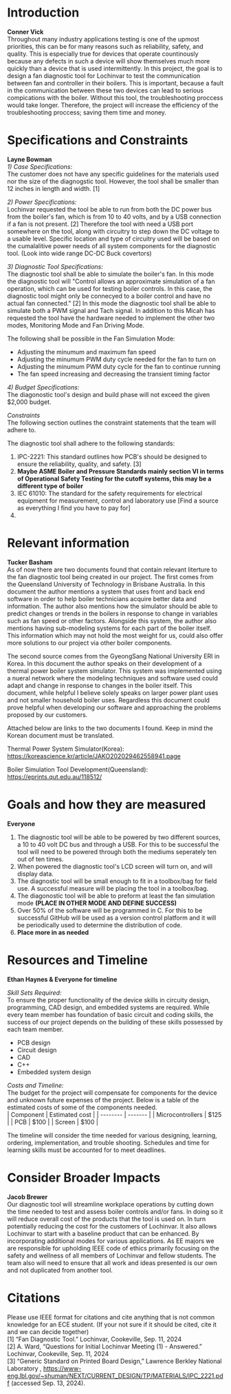 # Introduction
**Conner Vick**  
Throughout many industry applications testing is one of the upmost priorities, this can be for many reasons such as reliability, safety, and quality. This is especially true for devices that operate countinously because any defects in such a device will show themselves much more quickly than a device that is used intermittently. In this project, the goal is to design a fan diagnostic tool for Lochinvar to test the communication between fan and controller in their boilers. This is important, because a fault in the communication between these two devices can lead to serious compications with the boiler. Without this tool, the troubleshooting proccess would take longer. Therefore, the project will increase the efficiency of the troubleshooting proccess; saving them time and money. 
# Specifications and Constraints
**Layne Bowman**  
*1) Case Specifications:*  
The customer does not have any specific guidelines for the materials used nor the size of the diagnogstic tool. However, the tool shall be smaller than 12 inches in length and width. [1]  

*2) Power Specifications:*  
Lochinvar requested the tool be able to run from both the DC power bus from the boiler's fan, which is from 10 to 40 volts, and by a USB connection if a fan is not present. [2] Therefore the tool with need a USB port somewhere on the tool, along with circuitry to step down the DC voltage to a usable level. Specific location and type of circuitry used will be based on the cumalalitive power needs of all system components for the diagnostic tool. (Look into wide range DC-DC Buck covertors) 

*3) Diagnostic Tool Specifications:*  
The diagnostic tool shall be able to simulate the boiler's fan. In this mode the diagnostic tool will "Control allows an approximate simulation of a fan operation, which can be used for testing boiler controls. In this case, the diagnostic tool might only be connecyed to a boiler control and have no actual fan connected." [2] In this mode the diagnostic tool shall be able to simulate both a PWM signal and Tach signal. In addition to this Micah has requested the tool have the hardware needed to implement the other two modes, Monitoring Mode and Fan Driving Mode. 

The following shall be possible in the Fan Simulation Mode:  

- Adjusting the minumum and maximum fan speed
- Adjusting the minumum PWM duty cycle needed for the fan to turn on
- Adjusting the minumum PWM duty cycle for the fan to continue running
- The fan speed increasing and decreasing the transient timing factor
  
*4) Budget Specifications:*  
The diagonostic tool's design and build phase will not exceed the given $2,000 budget.  

*Constraints*  
The following section outlines the constraint statements that the team will adhere to.  

  The diagnostic tool shall adhere to the following standards:  
  1. IPC-2221: This standard outlines how PCB's should be designed to ensure the reliability, quality, and safety. [3]
  2. **Maybe ASME Boiler and Pressure Standards mainly section VI in terms of Operational Safety Testing for the cutoff systems, this may be a different type of boiler**
  3. IEC 61010: The standard for the safety requirements for electrical equipment for measurement, control and laboratory use  [Find a source as everything I find you have to pay for]
  4. 

# Relevant information
**Tucker Basham**  
As of now there are two documents found that contain relevant literture to the fan diagnostic tool being created in our project. The first comes from the Queensland University of Technology in Brisbane Australia. In this document the author mentions a system that uses front and back end software in order to help boiler technicians acquire better data and information. The author also mentions how the simulator should be able to predict changes or trends in the boilers in response to change in variables such as fan speed or other factors. Alongside this system, the author also mentions having sub-modeling systems for each part of the boiler itself. This information which may not hold the most weight for us, could also offer more solutions to our project via other boiler components.    

The second source comes from the GyeongSang National University ERI in Korea. In this document the author speaks on their development of a thermal power boiler system simulator. This system was implemented using a nueral network where the modeling techniques and software used could adapt and change in response to changes in the boiler itself. This document, while helpful I believe solely speaks on larger power plant uses and not smaller household boiler uses. Regardless this document could prove helpful when developing our software and approaching the problems proposed by our customers.  

Attached below are links to the two documents I found. Keep in mind the Korean document must be translated.  

Thermal Power System Simulator(Korea):  
https://koreascience.kr/article/JAKO202029462558941.page

Boiler Simulation Tool Development(Queensland):  
https://eprints.qut.edu.au/118512/


# Goals and how they are measured
**Everyone**  

1. The diagnostic tool will be able to be powered by two different sources, a 10 to 40 volt DC bus and through a USB. For this to be successful the tool will need to be powered through both the mediums seperately ten out of ten times.
2. When powered the diagnostic tool's LCD screen will turn on, and will display data.
3. The diagnostic tool will be small enough to fit in a toolbox/bag for field use. A successful measure will be placing the tool in a toolbox/bag.
4. The diagonostic tool will be able to preform at least the fan simulation mode **(PLACE IN OTHER MODE AND DEFINE SUCCESS)**
6. Over 50% of the software will be programmed in C. For this to be successful GitHub will be used as a version control platform and it will be periodically used to determine the distribution of code.
7. **Place more in as needed**


# Resources and Timeline
**Ethan Haynes & Everyone for timeline**

*Skill Sets Required:*    
To ensure the proper functionality of the device skills in circuity design, programming, CAD design, and embedded systems are required. While every team member has foundation of basic circuit and coding skills, the success of our project depends on the building of these skills possessed by each team member.  

+ PCB design
+ Circuit design
+ CAD
+ C++
+ Embedded system design

*Costs and Timeline:*  
The budget for the project will compensate for components for the device and unknown future expenses of the project. Below is a table of the estimated costs of some of the components needed.  
| Component | Estimated cost |
| -------- | ------- |
| Microcontrollers  | $125    |
| PCB | $100     |
| Screen    | $100    |  

The timeline will consider the time needed for various designing, learning, ordering, implementation, and trouble shooting. Schedules and time for learning skills must be accounted for to meet deadlines.   

# Consider Broader Impacts
**Jacob Brewer**  
Our diagnostic tool will streamline workplace operations by cutting down the time needed to test and assess boiler controls and/or fans. In doing so it will reduce overall cost of the products that the tool is used on. In turn potentially reducing the cost for the customers of Lochinvar. It also allows Lochinvar to start with a baseline product that can be enhanced. By incorporating additional modes for various applications. As EE majors we are responsible for upholding IEEE code of ethics primarily focusing on the safety and wellness of all members of Lochinvar and fellow students. The team also will need to ensure that all work and ideas presented is our own and not duplicated from another tool.


# Citations
Please use IEEE format for citations and cite anything that is not common knowledge for an ECE student. (If your not sure if it should be cited, cite it and we can decide together)  
[1] “Fan Diagnostic Tool.” Lochinvar, Cookeville, Sep. 11, 2024  
[2] A. Ward, “Questions for Initial Lochinvar Meeting (1) - Answered.” Lochinvar, Cookeville, Sep. 11, 2024  
[3] “Generic Standard on Printed Board Design,” Lawrence Berkley National Laboratory , https://www-eng.lbl.gov/~shuman/NEXT/CURRENT_DESIGN/TP/MATERIALS/IPC_2221.pdf (accessed Sep. 13, 2024).  





